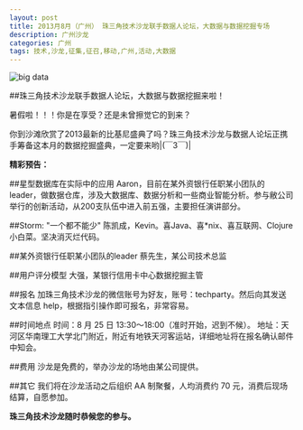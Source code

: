 ```yaml
---
layout: post
title: 2013月8月（广州） 珠三角技术沙龙联手数据人论坛，大数据与数据挖掘专场
description: 广州沙龙
categories: 广州
tags: 技术,沙龙,征集,征召,移动,广州,活动,大数据
---
```


![big data](http://www.woshipm.com/wp-content/uploads/2013/08/1afa34a7f984eeabdbb0a7d494132ee5.jpg)

##珠三角技术沙龙联手数据人论坛，大数据与数据挖掘来啦！   


暑假啦！！！你是在享受？还是未曾擦觉它的到来？

你到沙滩欣赏了2013最新的比基尼盛典了吗？珠三角技术沙龙与数据人论坛正携手筹备这本月的数据挖掘盛典，一定要来哟|(￣3￣)|   


**精彩预告：**

##星型数据库在实际中的应用
Aaron，目前在某外资银行任职某小团队的leader，做数据仓库，涉及大数据库、数据分析和一些商业智能分析。参与敝公司举行的创新活动，从200支队伍中进入前五强，主要担任演讲部分。  

##Storm: "一个都不能少"
陈凯成，Kevin。喜Java、喜*nix、喜互联网、Clojure小白菜。坚决消灭烂代码。

##某外资银行任职某小团队的leader
蔡先生，某公司技术总监

##用户评分模型
大强，某银行信用卡中心数据挖掘主管


##报名
加珠三角技术沙龙的微信账号为好友，账号：techparty。然后向其发送文本信息 help，根据指引操作即可报名，非常容易。

##时间地点
时间：8 月 25 日 13:30～18:00（准时开始，迟到不候）。
地址：天河区华南理工大学北门附近，附近有地铁天河客运站，详细地址将在报名确认邮件中知会。

##费用
沙龙是免费的，举办沙龙的场地由某公司提供。

##其它
我们将在沙龙活动之后组织 AA 制聚餐，人均消费约 70 元，消费后现场结算，自愿参加。




**珠三角技术沙龙随时恭候您的参与。**

